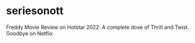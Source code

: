 # seriesonott
Freddy Movie Review on Hotstar 2022: A complete dose of Thrill and Twist. Goodbye on Netflix
